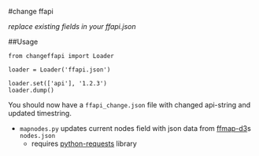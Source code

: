 #change ffapi

*replace existing fields in your ffapi.json*


##Usage

    from changeffapi import Loader

    loader = Loader('ffapi.json')

    loader.set(['api'], '1.2.3')
    loader.dump()

You should now have a `ffapi_change.json` file with changed api-string and updated timestring.

* `mapnodes.py` updates current nodes field with json data from [ffmap-d3](https://github.com/ffnord/ffmap-d3)s `nodes.json`
    * requires [python-requests](http://docs.python-requests.org/en/latest) library

